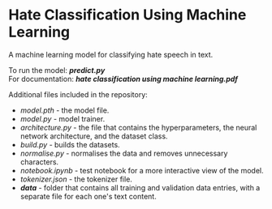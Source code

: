 # Hate Classification Using Machine Learning

A machine learning model for classifying hate speech in text.

To run the model: ***predict.py***\
For documentation: ***hate classification using machine learning.pdf***

Additional files included in the repository:

+ *model.pth* - the model file.
+ *model.py* - model trainer.
+ *architecture.py* - the file that contains the hyperparameters, the neural network architecture, and the dataset class.
+ *build.py* - builds the datasets.
+ *normalise.py* - normalises the data and removes unnecessary characters.
+ *notebook.ipynb* - test notebook for a more interactive view of the model.
+ *tokenizer.json* - the tokenizer file.
+ ***data*** - folder that contains all training and validation data entries, with a separate file for each one's text content.

